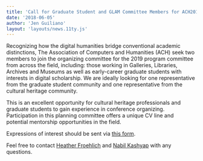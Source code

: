 ```yaml
---
title: 'Call for Graduate Student and GLAM Committee Members for ACH2019 Program Committee'
date: '2018-06-05'
author: 'Jen Guiliano'
layout: 'layouts/news.11ty.js'
---
```

Recognizing how the digital humanities bridge conventional academic distinctions, The Association of Computers and Humanities (ACH) seek two members to join the organizing committee for the 2019 program committee from across the field, including: those working in Galleries, Libraries, Archives and Museums as well as early-career graduate students with interests in digital scholarship. We are ideally looking for one representative from the graduate student community and one representative from the cultural heritage community.

This is an excellent opportunity for cultural heritage professionals and graduate students to gain experience in conference organizing. Participation in this planning committee offers a unique CV line and potential mentorship opportunities in the field.

Expressions of interest should be sent via [this form](https://docs.google.com/forms/d/1ozMlHSg9CH7kqjtOSV5Xy1J5nrmRWVHuMzk1DRIpSyE).

Feel free to contact [Heather Froehlich](mailto:hgf5@psu.edu) and [Nabil Kashyap](mailto:nkashya1@swarthmore.edu) with any questions.
